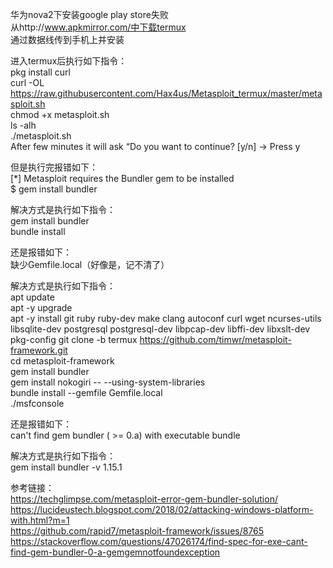 华为nova2下安装google play store失败  
从http://www.apkmirror.com/中下载termux  
通过数据线传到手机上并安装  

进入termux后执行如下指令：  
pkg install curl  
curl -OL https://raw.githubusercontent.com/Hax4us/Metasploit_termux/master/metasploit.sh  
chmod +x metasploit.sh  
ls -alh  
./metasploit.sh  
After few minutes it will ask “Do you want to continue? [y/n] → Press y  

但是执行完报错如下：  
[*] Metasploit requires the Bundler gem to be installed  
    $ gem install bundler  

解决方式是执行如下指令：  
gem install bundler  
bundle install  

还是报错如下：  
缺少Gemfile.local（好像是，记不清了）  

解决方式是执行如下指令：  
apt update  
apt -y upgrade  
apt -y install git ruby ruby-dev make clang autoconf curl wget ncurses-utils libsqlite-dev postgresql postgresql-dev libpcap-dev libffi-dev libxslt-dev pkg-config
git clone -b termux https://github.com/timwr/metasploit-framework.git  
cd metasploit-framework  
gem install bundler  
gem install nokogiri -- --using-system-libraries  
bundle install --gemfile Gemfile.local  
./msfconsole  

还是报错如下：  
can't find gem bundler ( >= 0.a) with executable bundle  

解决方式是执行如下指令：  
gem install bundler -v 1.15.1  

参考链接：  
https://techglimpse.com/metasploit-error-gem-bundler-solution/  
https://lucideustech.blogspot.com/2018/02/attacking-windows-platform-with.html?m=1  
https://github.com/rapid7/metasploit-framework/issues/8765  
https://stackoverflow.com/questions/47026174/find-spec-for-exe-cant-find-gem-bundler-0-a-gemgemnotfoundexception  
